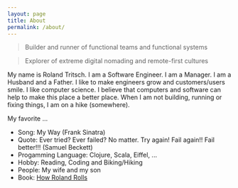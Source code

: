 ```yaml
---
layout: page
title: About
permalink: /about/
---
```


> Builder and runner of functional teams and functional systems

> Explorer of extreme digital nomading and remote-first cultures

My name is Roland Tritsch. I am a Software Engineer. I am a Manager. I am a Husband and a Father. I like to make engineers grow and customers/users smile. I like computer science. I believe that computers and software can help to make this place a better place. When I am not building, running or fixing things, I am on a hike (somewhere).

My favorite ...

* Song: My Way (Frank Sinatra)
* Quote: Ever tried? Ever failed? No matter. Try again! Fail again!! Fail better!!! (Samuel Beckett)
* Progamming Language: Clojure, Scala, Eiffel, ...
* Hobby: Reading, Coding and Biking/Hiking
* People: My wife and my son
* Book: [How Roland Rolls](http://howrolandrolls.com)
